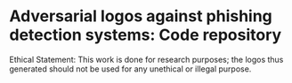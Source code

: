 # Adversarial logos against phishing detection systems: Code repository

Ethical Statement: This work is done for research purposes; the logos thus generated should not be used for any unethical or illegal purpose.

